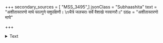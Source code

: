 +++
secondary_sources = [ "MSS_3495",]
jsonClass = "Subhaashita"
text = "अशीतास्तरणो माघे फाल्गुने पशुपक्षिणौ।  \nचैत्रे जलचराः सर्वे वैशाखे नरवानरौ॥"
title = "अशीतास्तरणो माघे"

+++

<details><summary>Text</summary>

अशीतास्तरणो माघे फाल्गुने पशुपक्षिणौ।  
चैत्रे जलचराः सर्वे वैशाखे नरवानरौ॥
</details>
